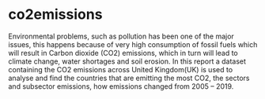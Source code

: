 # co2emissions
Environmental problems, such as pollution has been one of the major issues, this happens because of very high consumption of fossil fuels which will result in Carbon dioxide (CO2) emissions, which in turn will lead to climate change, water shortages and soil erosion. In this report a dataset containing the CO2 emissions across United Kingdom(UK) is used to analyse and find the countries that are emitting the most CO2, the sectors and subsector emissions, how emissions changed from 2005 – 2019.
